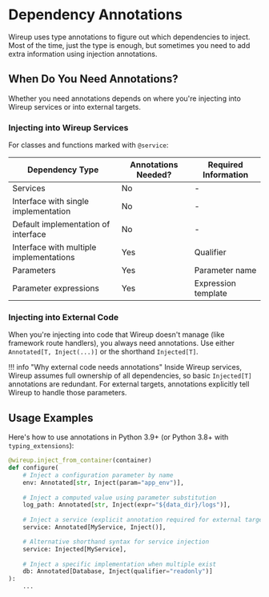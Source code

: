 # Dependency Annotations

Wireup uses type annotations to figure out which dependencies to inject. Most of the time, just the type is enough, but sometimes you need to add extra information using injection annotations.

## When Do You Need Annotations?

Whether you need annotations depends on where you're injecting into Wireup services or into external targets.

### Injecting into Wireup Services

For classes and functions marked with `@service`:

| Dependency Type                         | Annotations Needed? | Required Information |
| --------------------------------------- | ------------------- | -------------------- |
| Services                                | No                  | -                    |
| Interface with single implementation    | No                  | -                    |
| Default implementation of interface     | No                  | -                    |
| Interface with multiple implementations | Yes                 | Qualifier            |
| Parameters                              | Yes                 | Parameter name       |
| Parameter expressions                   | Yes                 | Expression template  |

### Injecting into External Code

When you're injecting into code that Wireup doesn't manage (like framework route handlers), you always need annotations. Use either `Annotated[T, Inject(...)]` or the shorthand `Injected[T]`.

!!! info "Why external code needs annotations"
    Inside Wireup services, Wireup assumes full ownership of all dependencies, so basic `Injected[T]` annotations are redundant. For external targets, annotations explicitly tell Wireup to handle those parameters.

## Usage Examples

Here's how to use annotations in Python 3.9+ (or Python 3.8+ with `typing_extensions`):

```python
@wireup.inject_from_container(container)
def configure(
    # Inject a configuration parameter by name
    env: Annotated[str, Inject(param="app_env")],
    
    # Inject a computed value using parameter substitution
    log_path: Annotated[str, Inject(expr="${data_dir}/logs")],
    
    # Inject a service (explicit annotation required for external targets)
    service: Annotated[MyService, Inject()],

    # Alternative shorthand syntax for service injection
    service: Injected[MyService],
    
    # Inject a specific implementation when multiple exist
    db: Annotated[Database, Inject(qualifier="readonly")]
):
    ...
```
